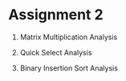 # Assignment 2

1. Matrix Multiplication Analysis

2. Quick Select Analysis

3. Binary Insertion Sort Analysis
